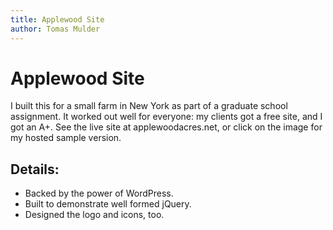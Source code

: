 ```yaml
---
title: Applewood Site
author: Tomas Mulder
---
```


# Applewood Site

I built this for a small farm in New York as part of a graduate school assignment. It worked out well for everyone: my clients got a free site, and I got an A+. See the live site at applewoodacres.net, or click on the image for my hosted sample version.

## Details:

- Backed by the power of WordPress.
- Built to demonstrate well formed jQuery.
- Designed the logo and icons, too.